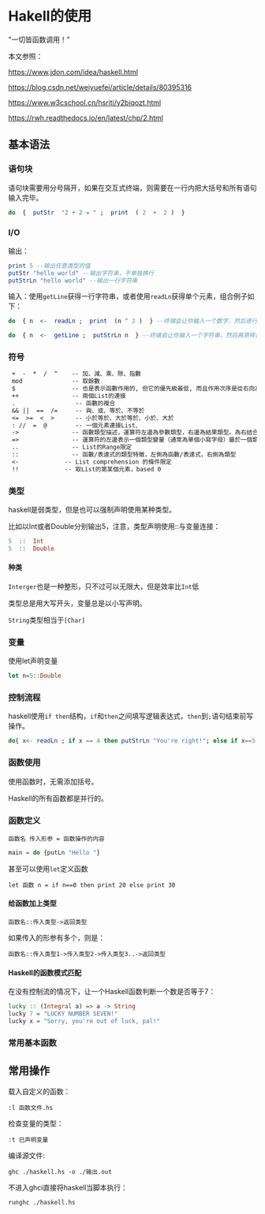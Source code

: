# Hakell的使用

"一切皆函数调用！"

本文参照：

https://www.jdon.com/idea/haskell.html

https://blog.csdn.net/weiyuefei/article/details/80395316

https://www.w3cschool.cn/hsriti/y2biqozt.html

https://rwh.readthedocs.io/en/latest/chp/2.html


## 基本语法

### 语句块

语句块需要用分号隔开，如果在交互式终端，则需要在一行内把大括号和所有语句输入完毕。

```haskell
do  {  putStr  "2 + 2 = " ;  print  ( 2  +  2 )  }

```

### I/O

输出：

```haskell
print 5 --输出任意类型的值
putStr "hello world" --输出字符串，不单独换行
putStrLn "hello world" --输出一行字符串

```

输入：使用`getLine`获得一行字符串，或者使用`readLn`获得单个元素，组合例子如下：

```haskell
do  { n  <-  readLn ;  print  (n ^ 2 )  } --终端会让你输入一个数字，然后进行n^2的操作

do  { n  <-  getLine ;  putStrLn n  } --终端会让你输入一个字符串，然后再原样打印
```

### 符号

```txt
 +  -  *  /  ^    -- 加、減、乘、除、指數
 mod              -- 取餘數
 $                -- 也是表示函數作用的, 但它的優先級最低, 而且作用次序是從右向左的
 ++               -- 兩個List的連接
 .                 -- 函數的複合
 && ||  ==  /=     -- 與、或、等於、不等於
 <=  >=  <  >      -- 小於等於、大於等於、小於、大於
 : //  =  @        -- 一個元素連接List、
 ->               -- 函數類型描述，運算符左邊為參數類型，右邊為結果類型。為右结合。例如：addThree :: Int -> Int -> Int -> Int 
 =>               -- 運算符的左邊表示一個類型變量（通常為單個小寫字母）屬於一個類型類（Typeclass），相當於C++語言的模板參數類型
 ..               -- List的Range限定
 ::               -- 函數/表達式的類型特徵，左側為函數/表達式，右側為類型
 <-             -- List comprehension 的條件限定
 !!             -- 取List的第某個元素，based 0
```


### 类型

haskell是弱类型，但是也可以强制声明使用某种类型。

比如以Int或者Double分别输出5，注意，类型声明使用::与变量连接：

```haskell
5  ::  Int
5  ::  Double
```

#### 种类

`Interger`也是一种整形，只不过可以无限大，但是效率比`Int`低

类型总是用大写开头，变量总是以小写声明。

`String`类型相当于`[Char]`

### 变量

使用let声明变量

```haskell
let n=5::Double
```

### 控制流程

haskell使用`if then`结构，`if`和`then`之间填写逻辑表达式，`then`到`;`语句结束前写操作。

```haskell
do{ x<- readLn ; if x == 4 then putStrLn "You're right!"; else if x==5 || x==3 then putStrLn "You are close to anwser!" ; else putStrLn "You're wrong!"}
```

### 函数使用

使用函数时，无需添加括号。

Haskell的所有函数都是并行的。

### 函数定义

`函数名 传入形参 = 函数操作的内容`

```haskell
main = do {putLn "Hello "}
```

甚至可以使用`let`定义函数

`let 函数 n = if n==0 then print 20 else print 30`


#### 给函数加上类型

`函数名::传入类型->返回类型`

如果传入的形参有多个，则是：

`函数名::传入类型1->传入类型2->传入类型3..->返回类型`

#### Haskell的函数模式匹配

在没有控制流的情况下，让一个Haskell函数判断一个数是否等于7：

```haskell
lucky :: (Integral a) => a -> String   
lucky 7 = "LUCKY NUMBER SEVEN!"   
lucky x = "Sorry, you're out of luck, pal!"  
```

### 常用基本函数

## 常用操作

载入自定义的函数：

```ghci
:l 函数文件.hs
```

检查变量的类型：

```ghci
:t 已声明变量
```

编译源文件:

```shell
ghc ./haskell.hs -o ./输出.out
```
不进入ghci直接将haskell当脚本执行：

```shell
runghc ./haskell.hs
```
